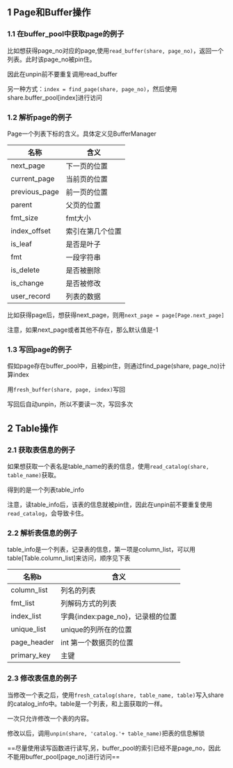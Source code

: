 ## 1 Page和Buffer操作

### 1.1 在buffer_pool中获取page的例子

比如想获得page_no对应的page,使用```read_buffer(share, page_no)```，返回一个列表。此时该page_no被pin住。

因此在unpin前不要重复调用read_buffer

另一种方式：```index = find_page(share, page_no)```，然后使用share.buffer_pool[index]进行访问



### 1.2 解析page的例子

Page一个列表下标的含义。具体定义见BufferManager

| 名称          | 含义             |
| ------------- | ---------------- |
| next_page     | 下一页的位置     |
| current_page  | 当前页的位置     |
| previous_page | 前一页的位置     |
| parent        | 父页的位置       |
| fmt_size      | fmt大小          |
| index_offset  | 索引在第几个位置 |
| is_leaf       | 是否是叶子       |
| fmt           | 一段字符串       |
| is_delete     | 是否被删除       |
| is_change     | 是否被修改       |
| user_record   | 列表的数据       |

比如获得page后，想获得next_page，则用``next_page = page[Page.next_page]``

注意，如果next_page或者其他不存在，那么默认值是-1



### 1.3 写回page的例子

假如page存在buffer_pool中，且被pin住，则通过find_page(share, page_no)计算index

用```fresh_buffer(share, page, index)```写回

写回后自动unpin，所以不要读一次，写回多次



## 2 Table操作

### 2.1 获取表信息的例子

如果想获取一个表名是table_name的表的信息，使用```read_catalog(share, table_name)```获取。

得到的是一个列表table_info

注意，读table_info后，该表的信息就被pin住，因此在unpin前不要重复使用```read_catalog```，会导致卡住。

### 2.2 解析表信息的例子

table_info是一个列表，记录表的信息，第一项是column_list，可以用table[Table.column_list]来访问，顺序见下表

| 名称b       | 含义                              |
| ----------- | --------------------------------- |
| column_list | 列名的列表                        |
| fmt_list    | 列解码方式的列表                  |
| index_list  | 字典{index:page_no}，记录根的位置 |
| unique_list | unique的列所在的位置              |
| page_header | int 第一个数据页的位置            |
| primary_key | 主键                              |

### 2.3 修改表信息的例子

当修改一个表之后，使用```fresh_catalog(share, table_name, table)```写入share的catalog_info中。table是一个列表，和上面获取的一样。

一次只允许修改一个表的内容。

修改以后，调用```unpin(share, 'catalog.'+ table_name)```把表的信息解锁



==尽量使用读写函数进行读写,另，buffer_pool的索引已经不是page_no，因此不能用buffer_pool[page_no]进行访问==





